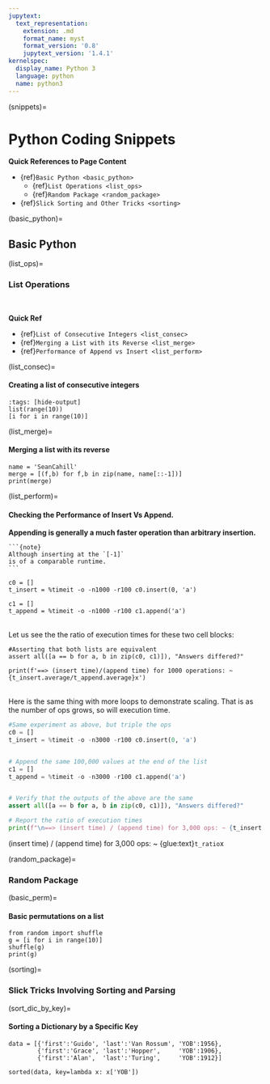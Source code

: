 ```yaml
---
jupytext:
  text_representation:
    extension: .md
    format_name: myst
    format_version: '0.8'
    jupytext_version: '1.4.1'
kernelspec:
  display_name: Python 3
  language: python
  name: python3
---
```


(snippets)=
# Python Coding Snippets

**Quick References to Page Content**

- {ref}`Basic Python <basic_python>`
  -  {ref}`List Operations <list_ops>`
  -  {ref}`Random Package <random_package>`
- {ref}`Slick Sorting and Other Tricks <sorting>` 

(basic_python)=
## Basic Python

(list_ops)= 
### List Operations

<br />

**Quick Ref**
- {ref}`List of Consecutive Integers <list_consec>`
- {ref}`Merging a List with its Reverse <list_merge>`
- {ref}`Performance of Append vs Insert <list_perform>`

(list_consec)=
#### Creating a list of consecutive integers

```{code-cell} ipython
:tags: [hide-output]
list(range(10))
[i for i in range(10)]
```

(list_merge)=
#### Merging a list with its reverse

```{code-cell} ipython
name = 'SeanCahill'
merge = [(f,b) for f,b in zip(name, name[::-1])]
print(merge)
```

(list_perform)=
#### Checking the Performance of Insert Vs Append. 

**Appending is generally a much faster operation than arbitrary insertion.** 

````{margin}
```{note}
Although inserting at the `[-1]`
is of a comparable runtime.
```
````

```{code-cell} ipython
c0 = []
t_insert = %timeit -o -n1000 -r100 c0.insert(0, 'a')
```
```{code-cell} ipython
c1 = []
t_append = %timeit -o -n1000 -r100 c1.append('a')
```
<br />
Let us see the the ratio of execution times for these two cell blocks:  

<br />

```{code-cell} ipython
#Asserting that both lists are equivalent
assert all([a == b for a, b in zip(c0, c1)]), "Answers differed?"

print(f'==> (insert time)/(append time) for 1000 operations: ~{t_insert.average/t_append.average}x')
```
<br />
Here is the same thing with more loops to demonstrate scaling. That is
as the number of ops grows, so will execution time.

<br />

```python
#Same experiment as above, but triple the ops
c0 = []
t_insert = %timeit -o -n3000 -r100 c0.insert(0, 'a')
```

```{glue:} t_insert
```

```python
# Append the same 100,000 values at the end of the list
c1 = []
t_append = %timeit -o -n3000 -r100 c1.append('a')
```

```{glue:} t_append
```

```python
# Verify that the outputs of the above are the same
assert all([a == b for a, b in zip(c0, c1)]), "Answers differed?"

# Report the ratio of execution times
print(f"\n==> (insert time) / (append time) for 3,000 ops: ~ {t_insert.average/t_append.average}x")
```

(insert time) / (append time) for 3,000 ops: ~ {glue:text}`t_ratio`x






(random_package)=
### Random Package

(basic_perm)=
#### Basic permutations on a list

```{code-cell} ipython
from random import shuffle
g = [i for i in range(10)]
shuffle(g)
print(g)
```

(sorting)=
### Slick Tricks Involving Sorting and Parsing

(sort_dic_by_key)=
#### Sorting a Dictionary by a Specific Key

```{code-block} ipython
data = [{'first':'Guido', 'last':'Van Rossum', 'YOB':1956},
        {'first':'Grace', 'last':'Hopper',     'YOB':1906},
        {'first':'Alan',  'last':'Turing',     'YOB':1912}]

sorted(data, key=lambda x: x['YOB'])
```
